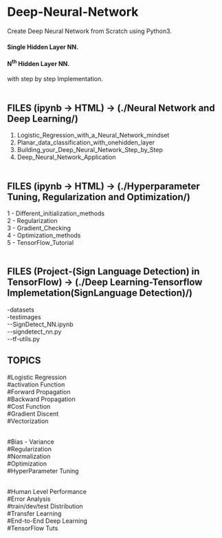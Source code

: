 # Deep-Neural-Network
Create Deep Neural Network from Scratch using Python3.<br/>
#### Single Hidden Layer NN. <br/>
#### N<sup>th</sup> Hidden Layer NN. <br/>
with step by step Implementation.<br/><br/>
## FILES (ipynb -> HTML) -> (./Neural Network and Deep Learning/)<br/>
1. Logistic_Regression_with_a_Neural_Network_mindset<br/>
2. Planar_data_classification_with_onehidden_layer<br/>
3. Building_your_Deep_Neural_Network_Step_by_Step<br/>
4. Deep_Neural_Network_Application<br/><br/>
## FILES (ipynb -> HTML) -> (./Hyperparameter Tuning, Regularization and Optimization/)<br/>
1 - Different_initialization_methods<br/>
2 - Regularization<br/>
3 - Gradient_Checking<br/>
4 - Optimization_methods<br/>
5 - TensorFlow_Tutorial<br/><br/>

## FILES (Project-(Sign Language Detection) in TensorFlow) -> (./Deep Learning-Tensorflow Implemetation(SignLanguage Detection)/)<br/>
-datasets<br/>
-testimages<br/>
--SignDetect_NN.ipynb<br/>
--signdetect_nn.py<br/>
--tf-utils.py<br/>

## TOPICS <br/>
#Logistic Regression<br/>
#activation Function<br/>
#Forward Propagation<br/>
#Backward Propagation<br/>
#Cost Function<br/>
#Gradient Discent<br/>
#Vectorization<br/><br/>

#Bias - Variance<br/>
#Regularization<br/>
#Normalization<br/>
#Optimization<br/>
#HyperParameter Tuning<br/><br/>  

#Human Level Performance<br/>
#Error Analysis<br/>
#train/dev/test Distribution<br/>
#Transfer Learning<br/>
#End-to-End Deep Learning<br/>
#TensorFlow Tuts<br/><br/>
